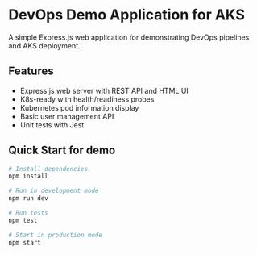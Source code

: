 # DevOps Demo Application for AKS

A simple Express.js web application for demonstrating DevOps pipelines and AKS deployment.

## Features

- Express.js web server with REST API and HTML UI
- K8s-ready with health/readiness probes
- Kubernetes pod information display
- Basic user management API
- Unit tests with Jest

## Quick Start for demo

```bash
# Install dependencies
npm install

# Run in development mode
npm run dev

# Run tests
npm test

# Start in production mode
npm start

```
